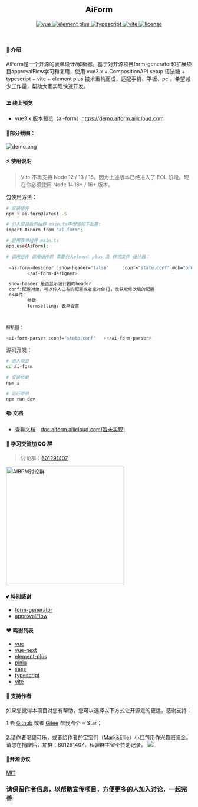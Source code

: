 <div align="center">
	<h2>AiForm</h2>
	<p align="center">
	    <a href="https://v3.vuejs.org/" target="_blank">
	        <img src="https://img.shields.io/badge/vue.js-vue3.x-green" alt="vue">
	    </a>
	    <a href="https://element-plus.gitee.io/#/zh-CN/component/changelog" target="_blank">
	        <img src="https://img.shields.io/badge/element--plus-%3E1.0.0-blue" alt="element plus">
	    </a>
		<a href="https://www.tslang.cn/" target="_blank">
	        <img src="https://img.shields.io/badge/typescript-%3E4.0.0-blue" alt="typescript">
	    </a>
		<a href="https://vitejs.dev/" target="_blank">
		    <img src="https://img.shields.io/badge/vite-%3E2.0.0-yellow" alt="vite">
		</a>
		<a href="https://github.com/leooneone/aibpm.ui.plus/blob/main/LICENSE" target="_blank">
		    <img src="https://img.shields.io/badge/license-MIT-success" alt="license">
		</a>
	</p>
	<p>&nbsp;</p>
</div>

#### 🌈 介绍

AiForm是一个开源的表单设计/解析器。基于对开源项目form-generator和扩展项目approvalFlow学习和复用，使用 vue3.x + CompositionAPI setup 语法糖 + typescript + vite + element plus  技术重构而成，适配手机、平板、pc ，希望减少工作量，帮助大家实现快速开发。

#### ⛱️ 线上预览

- vue3.x 版本预览（ai-form）<a href="https://demo.aiform.ailicloud.com" target="_blank">https://demo.aiform.ailicloud.com</a>

#### 📸部分截图：
![demo.png](https://raw.githubusercontent.com/leooneone/ai-form/main/src/assets/demo/demo.png)
 
#### ⚡ 使用说明

> Vite 不再支持 Node 12 / 13 / 15，因为上述版本已经进入了 EOL 阶段。现在你必须使用 Node 14.18+ / 16+ 版本。

包使用方法：
```bash
# 安装组件
npm i ai-form@latest -S 

# 引入安装后的组件 main.ts中增加如下配置:
import AiForm from "ai-form"; 

# 启用表单组件 main.ts
app.use(AiForm);

# 调用组件 调用组件前 需要引入elment plus 及 样式文件 设计器：
 
 <ai-form-designer :show-header="false"     :conf="state.conf" @ok="onOk"   >
        </ai-form-designer> 

 show-header:是否显示设计器的header
 conf:配置对象，可以传入已有的配置或者空对象{}，及获取修改后的配置
 ok事件：  
		参数 
		formsetting: 表单设置
 


解析器：

<ai-form-parser :conf="state.conf"   ></ai-form-parser>
```

源码开发：
```bash
# 进入项目
cd ai-form

# 安装依赖
npm i

# 运行项目
npm run dev

```
#### 📚 文档

- 查看文档：<a href="https://doc.aiform.ailicloud.com" target="_blank">doc.aiform.ailicloud.com(暂未实现)</a>

#### 💯 学习交流加 QQ 群

>  讨论群：<a target="_blank" href="https://jq.qq.com/?_wv=1027&k=S36Tm7gj">601291407</a>

  <a target="_blank" href="https://jq.qq.com/?_wv=1027&k=S36Tm7gj">
  	<img  src="https://raw.githubusercontent.com/leooneone/aibpm.ui.plus/main/src/assets/demo/qqgroup.jpg" width="320"  alt="AIBPM讨论群" title="AI组件讨论群"/>
  </a>

#### 💕 特别感谢

- <a href="https://github.com/JakHuang/form-generator" target="_blank">form-generator</a>
- <a href="https://github.com/SNFocus/approvalFlow" target="_blank">approvalFlow</a>

#### ❤️ 鸣谢列表

- <a href="https://github.com/vuejs/vue" target="_blank">vue</a>
- <a href="https://github.com/vuejs/vue-next" target="_blank">vue-next</a>
- <a href="https://github.com/element-plus/element-plus" target="_blank">element-plus</a>
- <a href="https://github.com/vuejs/pinia" target="_blank">pinia</a>
- <a href="https://github.com/sass/sass" target="_blank">sass</a>
- <a href="https://github.com/microsoft/TypeScript" target="_blank">typescript</a>
- <a href="https://github.com/vitejs/vite" target="_blank">vite</a>

#### 💌 支持作者

如果您觉得本项目对您有帮助，您可以选择以下方式让开源走的更远，感谢支持：

1.去 <a target="_blank" href="https://github.com/leooneone/aibpm.ui.plus">Github</a> 或者
<a target="_blank" href="https://gitee.com/leooneone/aibpm.ui.plus">Gitee</a> 帮我点个 ⭐ Star；

2.请作者喝罐可乐，或者给作者的宝宝们（Mark&Ellie）小红包用作兴趣班资金。  
  请您在捐赠后，加群：601291407，私聊群主留个赞助记录。
<img src="https://raw.githubusercontent.com/leooneone/aibpm.ui.plus/main/src/assets/demo/donate.png">

#### 📜开源协议
[MIT](https://opensource.org/licenses/MIT)
### 请保留作者信息，以帮助宣传项目，方便更多的人加入讨论，一起完善
